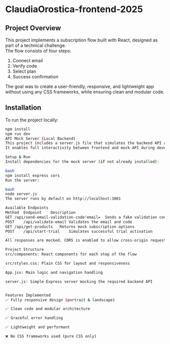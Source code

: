 # ClaudiaOrostica-frontend-2025

## Project Overview

This project implements a subscription flow built with React, designed as part of a technical challenge.  
The flow consists of four steps:  
1. Connect email  
2. Verify code  
3. Select plan  
4. Success confirmation  

The goal was to create a user-friendly, responsive, and lightweight app without using any CSS frameworks, while ensuring clean and modular code.

## Installation

To run the project locally:

```bash
npm install
npm run dev
API Mock Server (Local Backend)
This project includes a server.js file that simulates the backend API as specified in the assignment instructions.
It enables full interactivity between frontend and mock API during development.

Setup & Run
Install dependencies for the mock server (if not already installed):

bash
npm install express cors
Run the server:

bash
node server.js
The server runs by default on http://localhost:3001

Available Endpoints
Method	Endpoint	Description
GET	/api/send-email-validation-code?email=	Sends a fake validation code
POST	/api/validate-email	Validates the email and code
GET	/api/get-products	Returns mock subscription options
POST	/api/start-trial	Simulates successful trial activation

All responses are mocked. CORS is enabled to allow cross-origin requests from the frontend.

Project Structure
src/components: React components for each step of the flow

src/styles.css: Plain CSS for layout and responsiveness

App.jsx: Main logic and navigation handling

server.js: Simple Express server mocking the required backend API


Features Implemented
✅ Fully responsive design (portrait & landscape)

✅ Clean code and modular architecture

✅ Graceful error handling

✅ Lightweight and performant

❌ No CSS frameworks used (pure CSS only)


